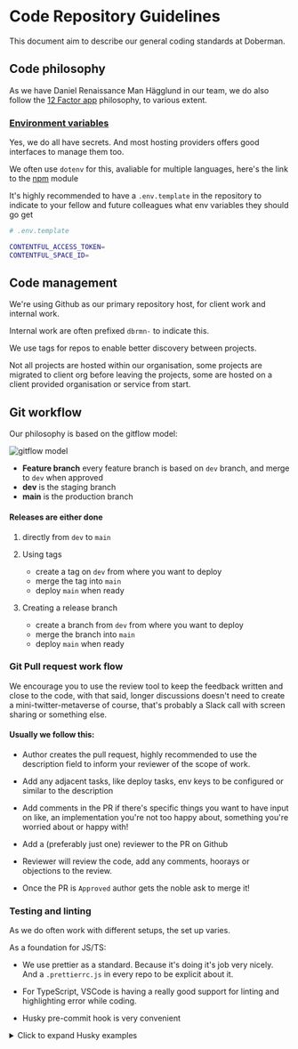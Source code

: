 # Code Repository Guidelines

This document aim to describe our general coding standards at Doberman.

## Code philosophy

As we have Daniel Renaissance Man Hägglund in our team, we do also follow the [12 Factor app](https://12factor.net/) philosophy, to various extent.

### [Environment variables](https://12factor.net/config)

Yes, we do all have secrets. And most hosting providers offers good interfaces to manage them too.

We often use `dotenv` for this, avaliable for multiple languages, here's the link to the [npm](https://www.npmjs.com/package/dotenv) module

It's highly recommended to have a `.env.template` in the repository to indicate to your fellow and future colleagues what env variables they should go get

```sh
# .env.template

CONTENTFUL_ACCESS_TOKEN=
CONTENTFUL_SPACE_ID=
```

## Code management

We're using Github as our primary repository host, for client work and internal work.

Internal work are often prefixed `dbrmn-` to indicate this.

We use tags for repos to enable better discovery between projects.

Not all projects are hosted within our organisation, some projects are migrated to client org before leaving the projects, some are hosted on a client provided organisation or service from start.

## Git workflow

Our philosophy is based on the gitflow model:

![gitflow model](https://miro.medium.com/max/2800/1*9yJY7fyscWFUVRqnx0BM6A.png)

- **Feature branch** every feature branch is based on `dev` branch, and merge to `dev` when approved
- **dev** is the staging branch
- **main** is the production branch

#### Releases are either done

1.  directly from `dev` to `main`

2.  Using tags

    - create a tag on `dev` from where you want to deploy
    - merge the tag into `main`
    - deploy `main` when ready

3.  Creating a release branch

    - create a branch from `dev` from where you want to deploy
    - merge the branch into `main`
    - deploy `main` when ready

### Git Pull request work flow

We encourage you to use the review tool to keep the feedback written and close to the code, with that said, longer discussions doesn't need to create a mini-twitter-metaverse of course, that's probably a Slack call with screen sharing or something else.

#### Usually we follow this:

- Author creates the pull request, highly recommended to use the description field to inform your reviewer of the scope of work.

- Add any adjacent tasks, like deploy tasks, env keys to be configured or similar to the description

- Add comments in the PR if there's specific things you want to have input on like, an implementation you're not too happy about, something you're worried about or happy with!

- Add a (preferably just one) reviewer to the PR on Github

- Reviewer will review the code, add any comments, hoorays or objections to the review.

- Once the PR is `Approved` author gets the noble ask to merge it!

### Testing and linting

As we do often work with different setups, the set up varies.

As a foundation for JS/TS:

- We use prettier as a standard. Because it's doing it's job very nicely. And a `.prettierrc.js` in every repo to be explicit about it.

- For TypeScript, VSCode is having a really good support for linting and highlighting error while coding.

- Husky pre-commit hook is very convenient

<details>
<summary>Click to expand Husky examples</summary>

```sh
# .husky/pre-commit

#!/bin/sh
. "$(dirname "$0")/_/husky.sh"

npx lint-staged

```

```sh
# .husky/\_/husky.sh

#!/bin/sh
if [ -z "$husky_skip_init" ]; then
  debug () {
    if [ "$HUSKY_DEBUG" = "1" ]; then
      echo "husky (debug) - $1"
    fi
  }

  readonly hook_name="$(basename "$0")"
  debug "starting $hook_name..."

  if [ "$HUSKY" = "0" ]; then
    debug "HUSKY env variable is set to 0, skipping hook"
    exit 0
  fi

  if [ -f ~/.huskyrc ]; then
    debug "sourcing ~/.huskyrc"
    . ~/.huskyrc
  fi

  export readonly husky_skip_init=1
  sh -e "$0" "$@"
  exitCode="$?"

  if [ $exitCode != 0 ]; then
    echo "husky - $hook_name hook exited with code $exitCode (error)"
  fi

  exit $exitCode
fi

```

```sh
# .husky/_/.gitignore

*
```

</details>
